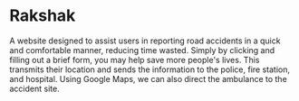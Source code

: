 # Rakshak
A website designed to assist users in reporting road accidents in a quick and comfortable manner, reducing time wasted. Simply by clicking and filling out a brief form, you may help save more people's lives. This transmits their location and sends the information to the police, fire station, and hospital. Using Google Maps, we can also direct the ambulance to the accident site.
